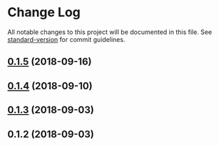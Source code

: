 # Change Log

All notable changes to this project will be documented in this file. See [standard-version](https://github.com/conventional-changelog/standard-version) for commit guidelines.

<a name="0.1.5"></a>
## [0.1.5](https://github.com/dashuser33/darkcoin-client/compare/v0.1.4...v0.1.5) (2018-09-16)



<a name="0.1.4"></a>
## [0.1.4](https://github.com/dashuser33/darkcoin-client/compare/v0.1.3...v0.1.4) (2018-09-10)



<a name="0.1.3"></a>
## [0.1.3](https://github.com/dashuser33/darkcoin-client/compare/v0.1.2...v0.1.3) (2018-09-03)



<a name="0.1.2"></a>
## 0.1.2 (2018-09-03)
